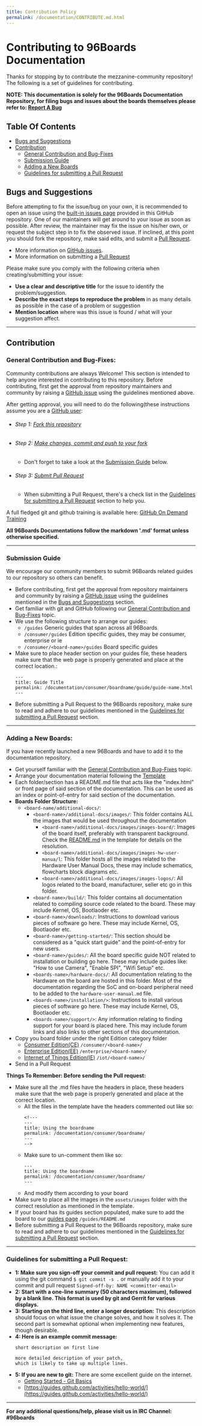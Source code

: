 ```yaml
---
title: Contribution Policy
permalink: /documentation/CONTRIBUTE.md.html
---
```


# Contributing to 96Boards Documentation

Thanks for stopping by to contribute the mezzanine-community repository! The following is a set of guidelines for contributing.

**NOTE: This documentation is solely for the 96Boards Documentation Repository, for filing bugs and issues about the boards themselves please refer to: [Report A Bug](Extras/Report_a_bug.md)**

## Table Of Contents

- [Bugs and Suggestions](#bugs-and-suggestions)
- [Contribution](#contribution)
  - [General Contribution and Bug-Fixes](#general-contribution-and-bug-fixes)
  - [Submission Guide](#submission-guide)
  - [Adding a New Boards](#adding-a-new-boards)
  - [Guidelines for submitting a Pull Request](#guidelines-for-submitting-a-pull-request)

## Bugs and Suggestions

Before attempting to fix the issue/bug on your own, it is recommended to open an issue using the [built-in issues page](https://github.com/96boards/documentation/issues) provided in this GitHub repository. One of our maintainers will get around to your issue as soon as possible. After review, the maintainer may fix the issue on his/her own, or request the subject step in to fix the observed issue. If inclined, at this point you should fork the repository, make said edits, and submit a [Pull Request](https://help.github.com/articles/about-pull-requests/).

- More information on [GitHub issues](https://guides.github.com/features/issues/).
- More information on submitting a [Pull Request](https://help.github.com/articles/about-pull-requests/)

Please make sure you comply with the following criteria when creating/submitting your issue:

- **Use a clear and descriptive title** for the issue to identify the problem/suggestion.
- **Describe the exact steps to reproduce the problem** in as many details as possible in the case of a problem or suggestion
- **Mention location** where was this issue is found / what will your suggestion affect.

***

## Contribution

### General Contribution and Bug-Fixes:

Community contributions are always Welcome! This section is intended to help anyone interested in contributing to this repository. Before contributing, first get the approval from repository maintainers and community by raising a [GitHub issue](https://github.com/96boards/documentation/issues) using the guidelines mentioned above.

After getting approval, you will need to do the following(these instructions assume you are a [GitHub user](https://github.com/join):
- ###### Step 1: [Fork this repository](https://help.github.com/articles/fork-a-repo/)

- ###### Step 2: [Make changes, commit and push to your fork](https://services.github.com/on-demand/github-cli/add-commits-git)
  - Don't forget to take a look at the [Submission Guide](#submission-guide) below.

- ###### Step 3: [Submit Pull Request](https://help.github.com/articles/creating-a-pull-request/)
  - When submitting a Pull Request, there's a check list in the [Guidelines for submitting a Pull Request](#guidelines-for-submitting-a-pull-request) section to help you.

A full fledged git and github training is available here: [GitHub On Demand Training](https://services.github.com/on-demand/)

**All 96Boards Documentations follow the markdown '.md' format unless otherwise specified.**

***

### Submission Guide

We encourage our community members to submit 96Boards related guides to our repository so others can benefit.

- Before contributing, first get the approval from repository maintainers and community by raising a [GitHub issue](https://github.com/96boards/documentation/issues) using the guidelines mentioned in the [Bugs and Suggestions](#bugs-and-suggestions) section.
- Get familiar with git and GitHub following our [General Contribution and Bug-Fixes](#general-contribution-and-bug-fixes) topic.
- We use the following structure to arrange our guides:
  - ```/guides``` Generic guides that span across all 96Boards
  - ```/consumer/guides``` Edition specific guides, they may be consumer, enterprise or ie
  - ```/consumer/<board-name>/guides``` Board specific guides
- Make sure to place header section on your guides file, these headers make sure that the web page is properly generated and place at the correct location.:
  ```
  ---
  title: Guide Title
  permalink: /documentation/consumer/boardname/guide/guide-name.html
  ---
  ```
- Before submitting a Pull Request to the 96Boards repository, make sure to read and adhere to our guidelines mentioned in the [Guidelines for submitting a Pull Request](#guidelines-for-submitting-a-pull-request) section.
***

### Adding a New Boards:

If you have recently launched a new 96Boards and have to add it to the documentation repository.
- Get yourself familiar with the [General Contribution and Bug-Fixes](#general-contribution-and-bug-fixes) topic.
- Arrange your documentation material following the [Template](templates/board-template)
- Each folder/section has a README.md file that acts like the "index.html" or front page of said section of the documentation. This can be used as an index or point-of-entry for said section of the documentation.
- **Boards Folder Structure:**
  - ```<board-name/additional-docs/```:
    - ```<board-name>/additional-docs/images/```: This folder contains ALL the images that would be used throughout the documentation
      - ```<board-name>/additional-docs/images/images-board/```: Images of the board itself, preferably with transparent background. Check the [README.md](templates/board-template/additional-docs/images/images-board/README.md) in the template for details on the resolution.
      - ```<board-name>/additional-docs/images/images-hw-user-manua/l```: This folder hosts all the images related to the Hardware User Manual Docs, these may include schematics, flowcharts block diagrams etc.
      - ```<board-name>/additional-docs/images/images-logos/```: All logos related to the board, manufacturer, seller etc go in this folder.
    - ```<board-name>/build/```: This folder contains all documentation related to compiling source code related to the board. These may include Kernel, OS, Bootlaoder etc.
    - ```<board-name>/downloads/```: Instructions to download various pieces of software go here. These may include Kernel, OS, Bootlaoder etc.
    - ```<board-name>/getting-started/```: This section should be considered as a "quick start guide" and the point-of-entry for new users.
    - ```<board-name>/guides/```: All the board specific guide NOT related to installation or building go here. These may include guides like: "How to use Camera", "Enable SPI", "Wifi Setup" etc.
    - ```<boards-name>/hardware-docs/```: All documentation relating to the Hardware on the board are hosted in this folder. Most of the documentation regarding the SoC and on-board peripheral need to be added to the ```hardware-user-manual.md``` file.
    - ```<boards-name>/installation/>```: Instructions to install various pieces of software go here. These may include Kernel, OS, Bootlaoder etc.
    - ```<boards-name>/support/>```: Any information relating to finding support for your board is placed here. This may include forum links and also links to other sections of this documentation.
- Copy you board folder under the right Edition category folder
  - [Consumer Edition(CE)](consumer) ```/consumer/<board-name>/```
  - [Enterprise Edition(EE)](enterprise) ```/enterprise/<board-name>/```
  - [Internet of Things Edition(IE)](iot) ```/iot/<board-name>/```
- Send in a Pull Request

**Things To Remember: Before sending the Pull request:**
- Make sure all the .md files have the headers in place, these headers make sure that the web page is properly generated and place at the correct location.
  - All the files in the template have the headers commented out like so:
    ```
    <!---
    ---
    title: Using the boardname
    permalink: /documentation/consumer/boardname/
    ---
    -->
    ```
  - Make sure to un-comment them like so:
    ```
    ---
    title: Using the boardname
    permalink: /documentation/consumer/boardname/
    ---
    ```
  - And modify them according to your board
- Make sure to place all the images in the ```assets/images``` folder with the correct resolution as mentioned in the template.
- If your board has its guides section populated, make sure to add the board to our [guides page](guides) ```/guides/README.md```
- Before submitting a Pull Request to the 96Boards repository, make sure to read and adhere to our guidelines mentioned in the [Guidelines for submitting a Pull Request](#guidelines-for-submitting-a-pull-request) section.

***

### Guidelines for submitting a Pull Request:
- **1: Make sure you sign-off your commit and pull request:** You can add it using the git command ```$ git commit -s .``` or manually add it to your commit and pull request ```Signed-off-by: NAME <committer-email>```
- **2: Start with a one-line summary (50 characters maximum), followed by a blank line. This format is used by git and Gerrit for various displays.**
- **3: Starting on the third line, enter a longer description:** This description should focus on what issue the change solves, and how it solves it. The second part is somewhat optional when implementing new features, though desirable.
- **4: Here is an example commit message:**
  ```
  short description on first line

  more detailed description of your patch,
  which is likely to take up multiple lines.
  ```
- **5: If you are new to git:** There are some excellent guide on the internet.
  - [Getting Started - Git Basics](https://git-scm.com/book/en/v2/Getting-Started-Git-Basics)
  - [https://guides.github.com/activities/hello-world/](https://guides.github.com/activities/hello-world/)


***

**For any additional questions/help, please visit us in IRC Channel: #96boards**
